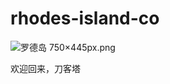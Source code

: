 # rhodes-island-co

![罗德岛 750×445px.png](https://i.loli.net/2020/05/21/E4trwL2XHG5URSK.png)

欢迎回来，刀客塔
